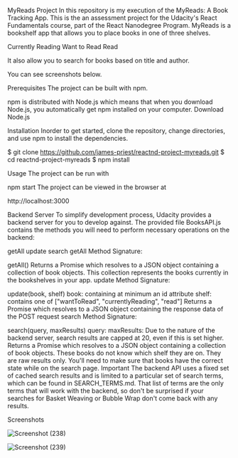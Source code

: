 MyReads Project
In this repository is my execution of the MyReads: A Book Tracking App. This is the an assessment project for the Udacity's React Fundamentals course, part of the React Nanodegree Program. 
MyReads is a  bookshelf app that allows you to place books in one of three shelves.

Currently Reading
Want to Read
Read

It also allow you to search for books based on title and author.

You can see screenshots below.

Prerequisites
The project can be built with npm. 

npm is distributed with Node.js which means that when you download Node.js, you automatically get npm installed on your computer. Download Node.js

Installation
Inorder to get started, clone the repository, change directories, and use npm to install the dependencies.

$ git clone https://github.com/james-priest/reactnd-project-myreads.git
$ cd reactnd-project-myreads
$ npm install

Usage
The project can be run with

npm start
The project can be viewed in the browser at

http://localhost:3000

Backend Server
To simplify development process, Udacity provides a backend server for you to develop against. The provided file BooksAPI.js contains the methods you will need to perform necessary operations on the backend:

getAll
update
search
getAll
Method Signature:

getAll()
Returns a Promise which resolves to a JSON object containing a collection of book objects.
This collection represents the books currently in the bookshelves in your app.
update
Method Signature:

update(book, shelf)
book: <Object> containing at minimum an id attribute
shelf: <String> contains one of ["wantToRead", "currentlyReading", "read"]
Returns a Promise which resolves to a JSON object containing the response data of the POST request
search
Method Signature:

search(query, maxResults)
query: <String>
maxResults: <Integer> Due to the nature of the backend server, search results are capped at 20, even if this is set higher.
Returns a Promise which resolves to a JSON object containing a collection of book objects.
These books do not know which shelf they are on. They are raw results only. You'll need to make sure that books have the correct state while on the search page.
Important
The backend API uses a fixed set of cached search results and is limited to a particular set of search terms, which can be found in SEARCH_TERMS.md. That list of terms are the only terms that will work with the backend, so don't be surprised if your searches for Basket Weaving or Bubble Wrap don't come back with any results.
    
Screenshots
    

![Screenshot (238)](https://user-images.githubusercontent.com/62089415/140650192-faccde28-3d57-489b-aaa3-80552119e389.png)
    
![Screenshot (239)](https://user-images.githubusercontent.com/62089415/140650220-3820a04c-5f5e-4c3a-96e0-f1b8a1ae6bef.png)
